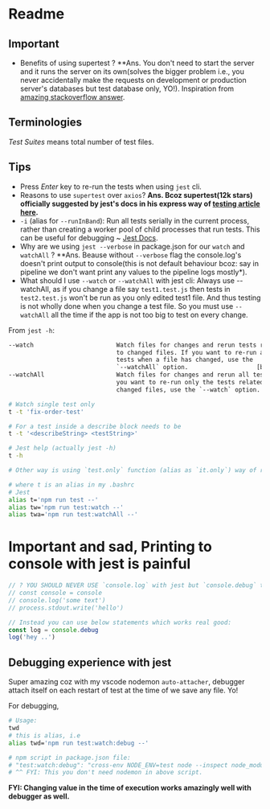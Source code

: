 # Readme

## Important

- Benefits of using supertest ? \*\*Ans. You don't need to start the server and it runs the server on its own(solves the bigger problem i.e., you never accidentally make the requests on development or production server's databases but test database only, YO!). Inspiration from [amazing stackoverflow answer](https://stackoverflow.com/a/62992056/10012446).

## Terminologies

<i>Test Suites</i> means total number of test files.

## Tips

- Press _Enter_ key to re-run the tests when using `jest` cli.
- Reasons to use `supertest` over `axios`? **Ans. Bcoz supertest(12k stars) officially suggested by jest's docs in his express way of [testing article here](https://jestjs.io/docs/testing-frameworks#expressjs).**
- `-i` (alias for `--runInBand`): Run all tests serially in the current process, rather than creating a worker pool of child processes that run tests. This can be useful for debugging ~ [Jest Docs](https://jestjs.io/docs/cli#--runinband).
- Why are we using `jest --verbose` in package.json for our `watch` and `watchAll` ? \*\*Ans. Beause without `--verbose` flag the console.log's doesn't print output to console(this is not default behaviour bcoz: say in pipeline we don't want print any values to the pipeline logs mostly\*).
- What should I use `--watch` or `--watchAll` with jest cli: Always use --watchAll, as if you change a file say `test1.test.js` then tests in `test2.test.js` won't be run as you only edited test1 file. And thus testing is not wholly done when you change a test file. So you must use `--watchAll` all the time if the app is not too big to test on every change.

From `jest -h`:

```txt
--watch                       Watch files for changes and rerun tests related
                              to changed files. If you want to re-run all
                              tests when a file has changed, use the
                              `--watchAll` option.                   [boolean]
--watchAll                    Watch files for changes and rerun all tests. If
                              you want to re-run only the tests related to the
                              changed files, use the `--watch` option.
```

```bash
# Watch single test only
t -t 'fix-order-test'

# For a test inside a describe block needs to be
t -t '<describeString> <testString>'

# Jest help (actually jest -h)
t -h

# Other way is using `test.only` function (alias as `it.only`) way of running without chaning the current terminal command to run only that test temporarily.

# where t is an alias in my .bashrc
# Jest
alias t='npm run test --'
alias tw='npm run test:watch --'
alias twa='npm run test:watchAll --'
```

# Important and sad, Printing to console with jest is painful

```js
// ? YOU SHOULD NEVER USE `console.log` with jest but `console.debug` to print something to console with jest:
// const console = console
// console.log('some text')
// process.stdout.write('hello')

// Instead you can use below statements which works real good:
const log = console.debug
log('hey ..')
```

## Debugging experience with jest

Super amazing coz with my vscode nodemon `auto-attacher`, debugger attach itself on each restart of test at the time of we save any file. Yo!

For debugging,

```bash
# Usage:
twd
# this is alias, i.e
alias twd='npm run test:watch:debug --'

# npm script in package.json file:
# "test:watch:debug": "cross-env NODE_ENV=test node --inspect node_modules/.bin/jest --verbose --watch"
# ^^ FYI: This you don't need nodemon in above script.
```

**FYI: Changing value in the time of execution works amazingly well with debugger as well.**
